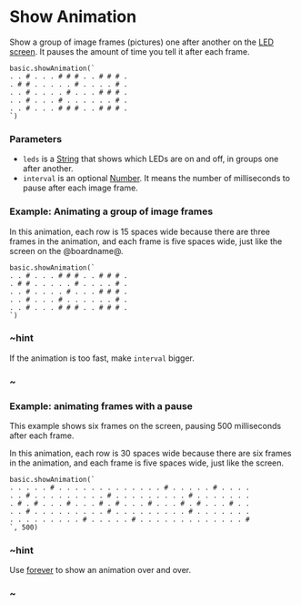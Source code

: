 # Show Animation

Show a group of image frames (pictures) one after another on the [LED screen](/device/screen). It pauses the amount of time you tell it after each frame.

```sig
basic.showAnimation(`
. . # . . . # # # . . # # # .
. # # . . . . . # . . . . # .
. . # . . . . # . . . # # # .
. . # . . . # . . . . . . # .
. . # . . . # # # . . # # # .
`)
```

### Parameters

* `leds` is a [String](/reference/types/string) that shows which LEDs are on and off, in groups one after another.
* `interval` is an optional [Number](/reference/types/number). It means the number of milliseconds to pause after each image frame.

### Example: Animating a group of image frames

In this animation, each row is 15 spaces wide because
there are three frames in the animation, and each frame is
five spaces wide, just like the screen on the @boardname@.

```blocks
basic.showAnimation(`
. . # . . . # # # . . # # # .
. # # . . . . . # . . . . # .
. . # . . . . # . . . # # # .
. . # . . . # . . . . . . # .
. . # . . . # # # . . # # # .
`)
```

### ~hint 

If the animation is too fast, make `interval` bigger.

### ~

### Example: animating frames with a pause

This example shows six frames on the screen, pausing 500 milliseconds after each frame.

In this animation, each row is 30 spaces wide because
there are six frames in the animation, and each frame is
five spaces wide, just like the screen.

```blocks
basic.showAnimation(`
. . . . . # . . . . . . . . . . . . . # . . . . . # . . . .
. . # . . . . . . . . . # . . . . . . . . . # . . . . . . .
. # . # . . . # . . . # . # . . . # . . . # . # . . . # . .
. . # . . . . . . . . . # . . . . . . . . . # . . . . . . .
. . . . . . . . . # . . . . . # . . . . . . . . . . . . . #
`, 500)
```

### ~hint 

Use [forever](/reference/basic/forever) to show an animation over and over.

### ~
